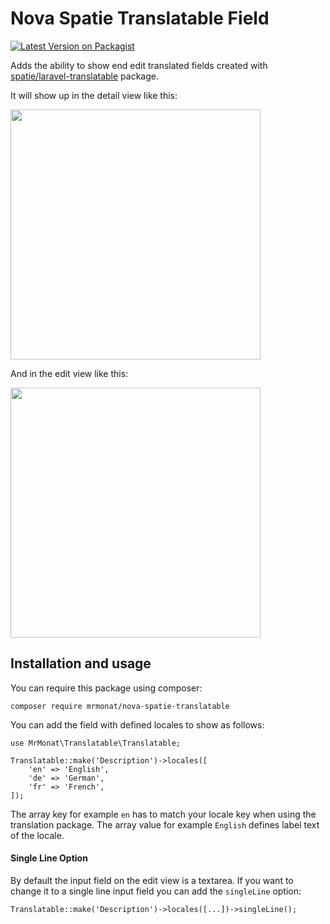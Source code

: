 # Nova Spatie Translatable Field

[![Latest Version on Packagist](https://img.shields.io/packagist/v/mrmonat/nova-spatie-translatable.svg?style=flat-square)](https://packagist.org/packages/mrmonat/nova-spatie-translatable)

Adds the ability to show end edit translated fields created with [spatie/laravel-translatable](https://github.com/spatie/laravel-translatable) package.

It will show up in the detail view like this:

<img width="400" src="https://mrmonat.de/github/images/nova-spatie-translatable-details.png">

And in the edit view like this:

<img width="400" src="https://mrmonat.de/github/images/nova-spatie-translatable-edit.png">

## Installation and usage

You can require this package using composer:

```
composer require mrmonat/nova-spatie-translatable
```

You can add the field with defined locales to show as follows:

```
use MrMonat\Translatable\Translatable;

Translatable::make('Description')->locales([
    'en' => 'English',
    'de' => 'German',
    'fr' => 'French',
]);
```

The array key for example ```en``` has to match your locale key when using the translation package. The array value for example ```English``` defines label text of the locale.

#### Single Line Option

By default the input field on the edit view is a textarea. If you want to change it to a single line input field you can add the ```singleLine``` option:

```
Translatable::make('Description')->locales([...])->singleLine();
```

